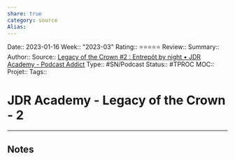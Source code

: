 ```yaml
---
share: true 
category: source
Alias:
---
```

Date:: 2023-01-16
Week:: "2023-03"
Rating:: ⭐⭐⭐⭐⭐
Review:: 
Summary:: 
Author::
Source:: [Legacy of the Crown #2 : Entrepôt by night • JDR Academy - Podcast Addict](https://podcastaddict.com/episode/151570239)
Type:: #SN/Podcast 
Status:: #TPROC 
MOC::
Projet:: 
Tags:: 

# JDR Academy - Legacy of the Crown - 2


***

## Notes
